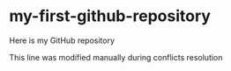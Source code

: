 # my-first-github-repository
Here is my GitHub repository

This line was modified manually during conflicts resolution